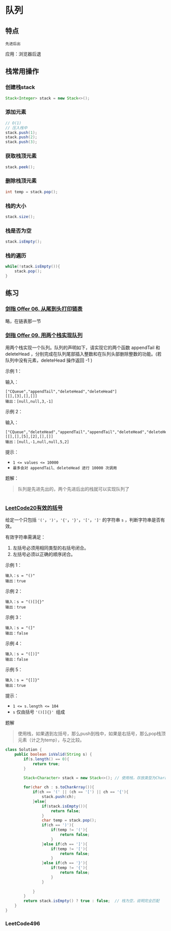 # 队列

## 特点

```
先进后出
```



应用：浏览器后退



## 栈常用操作

### 创建栈stack

```java
Stack<Integer> stack = new Stack<>();
```

### 添加元素

```java
// O(1)
// 压入栈中
stack.push(1);
stack.push(2);
stack.push(3);
```

### 获取栈顶元素

```java
stack.peek();
```

### 删除栈顶元素

```java
int temp = stack.pop();
```

### 栈的大小

```java
stack.size();
```

### 栈是否为空

```java
stack.isEmpty();
```

### 栈的遍历

```java
while(!stack.isEmpty()){
    stack.pop();
}
```



## 练习

### [剑指 Offer 06. 从尾到头打印链表](https://leetcode-cn.com/leetbook/read/illustration-of-algorithm/5dt66m/)

略，在链表那一节



### [剑指 Offer 09. 用两个栈实现队列](https://leetcode-cn.com/leetbook/read/illustration-of-algorithm/5d3i87/)

用两个栈实现一个队列。队列的声明如下，请实现它的两个函数 appendTail 和 deleteHead ，分别完成在队列尾部插入整数和在队列头部删除整数的功能。(若队列中没有元素，deleteHead 操作返回 -1 )

示例 1：

输入：

```
["CQueue","appendTail","deleteHead","deleteHead"]
[[],[3],[],[]]
输出：[null,null,3,-1]
```

示例 2：

输入：

```
["CQueue","deleteHead","appendTail","appendTail","deleteHead","deleteHead"]
[[],[],[5],[2],[],[]]
输出：[null,-1,null,null,5,2]
```

提示：

- `1 <= values <= 10000`
- `最多会对 appendTail、deleteHead 进行 10000 次调用`

题解：

> 队列是先进先出的，两个先进后出的栈就可以实现队列了

```java
```



### [LeetCode20有效的括号](https://leetcode-cn.com/problems/valid-parentheses) 

给定一个只包括 `'('`，`')'`，`'{'`，`'}'`，`'['`，`']'` 的字符串 `s` ，判断字符串是否有效。

有效字符串需满足：

1. 左括号必须用相同类型的右括号闭合。
2. 左括号必须以正确的顺序闭合。


示例 1：

```
输入：s = "()"
输出：true
```

示例 2：

```
输入：s = "()[]{}"
输出：true
```

示例 3：

```
输入：s = "(]"
输出：false
```

示例 4：

```
输入：s = "([)]"
输出：false
```

示例 5：

```
输入：s = "{[]}"
输出：true
```


提示：

- `1 <= s.length <= 104`
- `s` 仅由括号 `'()[]{}' `组成

题解

> 使用栈，如果遇到左括号，那么push到栈中，如果是右括号，那么pop栈顶元素（计之为temp），与之比较。

```java
class Solution {
    public boolean isValid(String s) {
        if(s.length() == 0){
            return true;
        }

        Stack<Character> stack = new Stack<>();	// 使用栈，存放类型为Character包装类
        
        for(char ch : s.toCharArray()){
            if(ch == '(' || (ch == '[') || ch == '{'){
                stack.push(ch);
            }else{
                if(stack.isEmpty()){
                    return false;
                }
                char temp = stack.pop();
                if(ch == ')'){
                    if(temp != '('){
                        return false;
                    }
                }else if(ch == ']'){
                    if(temp != '['){
                        return false;
                    }
                }else if(ch == '}'){
                    if(temp != '{'){
                        return false;
                    }
                }
                
            }
        }
        return stack.isEmpty() ? true : false;	// 栈为空，说明完全匹配
    }
}
```





### LeetCode496